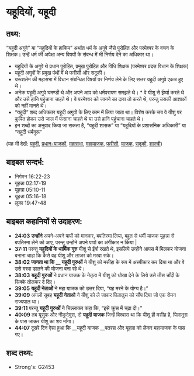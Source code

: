 # यहूदियों, यहूदी #

## तथ्य: ##

“यहूदी अगुवे” या “यहूदियों के हाकिम” अर्थात धर्म के अगुवे जैसे पुरोहित और परमेश्वर के वचन के शिक्षक। उन्हें धर्म की अपेक्षा अन्य विषयों के संबन्ध में भी निर्णय देने का अधिकार था।

* यहूदियों के अगुवे थे प्रधान पुरोहित, प्रमुख पुरोहित और विधि शिक्षक (परमेश्वर प्रदत्त विधान के शिक्षक)
* यहूदी अगुवों के प्रमुख पंथों में थे फरीसी और सदूकी।
* यरूशलेम की महासभा में विधान संबन्धित विषयों पर निर्णय लेने के लिए सत्तर यहूदी अगुवे एकत्र हुए थे।
* अनेक यहूदी अगुवे घमण्डी थे और अपने आप को धर्मपरायण समझते थे। * वे यीशु से ईर्ष्या करते थे और उसे हानि पहुंचाना चाहते थे। वे परमेश्वर को जानने का दावा तो करते थे, परन्तु उसकी आज्ञाओं को नहीं मानते थे।
* “यहूदी” शब्द अधिकतर यहूदी अगुवों के लिए काम में लिया जाता था। विशेष करके जब वे यीशु पर कुपित होकर उसे जाल में फंसाना चाहते थे या उसे हानि पहुंचाना चाहते थे।
* इन शब्दों का अनुवाद किया जा सकता है, “यहूदी शासक” या “यहूदियों के प्रशासनिक अधिकारी” या “यहूदी धर्मगुरू”

(यह भी देखें: [यहूदी](../jew.md), [प्रधान-याजकों](../chiefpriests.md), [महासभा](../council.md), [महायाजक](../highpriest.md), [फरीसी](../pharisee.md), [याजक](../priest.md), [सदूकी](../sadducee.md), [शास्त्री](../scribe.md))

## बाइबल सन्दर्भ: ##

* निर्गमन 16:22-23
* यूहन्ना 02:17-19
* यूहन्ना 05:10-11
* यूहन्ना 05:16-18
* लूका 19:47-48

## बाइबल कहानियों से उदाहरण: ##

* __24:03__ __उन्होंने__ अपने-अपने पापों को मानकर, बपतिस्मा लिया, बहुत से धर्मी याजक यूहन्ना से बपतिस्मा लेने को आए, परन्तु उन्होंने अपने पापों का अंगीकार न किया |
* __37:11__ परन्तु __यहूदियों के धार्मिक गुरु__  यीशु से ईर्षा रखते थे, इसलिये उन्होंने आपस में मिलकर योजना बनाना चाहा कि कैसे वह यीशु और लाजर को मरवा सके।
* __38:02 जानता था कि __ यहूदी गुरुओं__ ने यीशु को मसीहा के रूप में अस्वीकार कर दिया था और वे उसे मरवा डालने की योजना बना रहे थे।
* __38:03__ __यहूदी गुरुओं__ ने प्रधान याजक के नेतृत्व में यीशु को धोखा देने के लिये उसे तीस चाँदी के सिक्के तोलकर दे दिए।
* __39:05__ __यहूदी नेताओं__ ने महा याजक को उत्तर दिया, “यह मरने के योग्य है।”
* __39:09__ अगली सुबह __यहूदी नेताओ__ ने यीशु को ले जाकर पिलातुस को सौंप दिया जो एक रोमन राज्यपाल था।
* __39:11__ परन्तु __यहूदी गुरुओं__ ने चिल्लाकर कहा कि, “इसे क्रूस में चढ़ा दो।”
* __40:09__ तब यूसुफ और नीकुदेमुस, दो __यहूदी याजक__ जिन्हें विश्वास था कि यीशु ही मसीह है, पिलातुस के पास जाकर यीशु का शव माँगा।
* __44:07__ दूसरे दिन ऐसा हुआ कि __यहूदी याजक __पतरस और यूहन्ना को लेकर महायाजक के पास गए।

## शब्द तथ्य: ##

* Strong's: G2453
